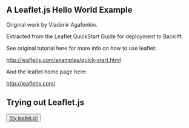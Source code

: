 A Leaflet.js Hello World Example
--------------------------------

Original work by Vladimir Agafonkin.

Extracted from the Leaflet QuickStart Guide for deployment to Backlift.

See original tutorial here for more info on how to use leaflet:

http://leafletjs.com/examples/quick-start.html

And the leaflet home page here:

http://leafletjs.com/


Trying out Leaflet.js
---------------------

<button><a href="https://backlift.com/backlift/dropbox/create?template=github.com/colevscode/hellojs-leafletjs">Try leaflet.js!</a></button>

